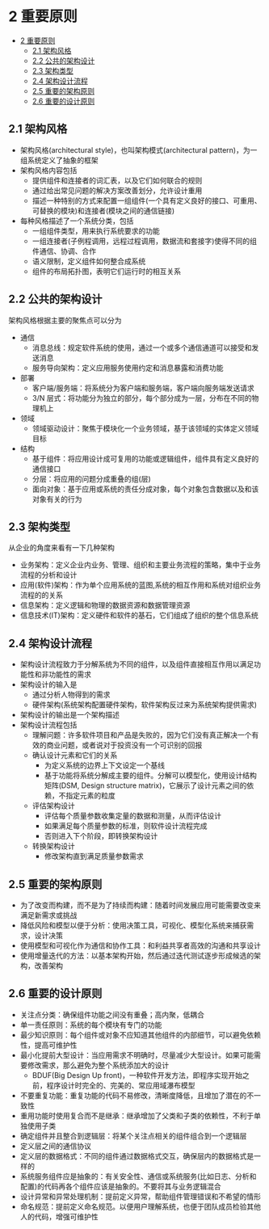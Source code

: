 # 2 重要原则

- [2 重要原则](#2-%E9%87%8D%E8%A6%81%E5%8E%9F%E5%88%99)
  - [2.1 架构风格](#21-%E6%9E%B6%E6%9E%84%E9%A3%8E%E6%A0%BC)
  - [2.2 公共的架构设计](#22-%E5%85%AC%E5%85%B1%E7%9A%84%E6%9E%B6%E6%9E%84%E8%AE%BE%E8%AE%A1)
  - [2.3 架构类型](#23-%E6%9E%B6%E6%9E%84%E7%B1%BB%E5%9E%8B)
  - [2.4 架构设计流程](#24-%E6%9E%B6%E6%9E%84%E8%AE%BE%E8%AE%A1%E6%B5%81%E7%A8%8B)
  - [2.5 重要的架构原则](#25-%E9%87%8D%E8%A6%81%E7%9A%84%E6%9E%B6%E6%9E%84%E5%8E%9F%E5%88%99)
  - [2.6 重要的设计原则](#26-%E9%87%8D%E8%A6%81%E7%9A%84%E8%AE%BE%E8%AE%A1%E5%8E%9F%E5%88%99)

## 2.1 架构风格

- 架构风格(architectural style)，也叫架构模式(architectural pattern)，为一组系统定义了抽象的框架
- 架构风格内容包括
  - 提供组件和连接者的词汇表，以及它们如何联合的规则
  - 通过给出常见问题的解决方案改善划分，允许设计重用
  - 描述一种特别的方式来配置一组组件(一个具有定义良好的接口、可重用、可替换的模块)和连接者(模块之间的通信链接)
- 每种风格描述了一个系统分类，包括
  - 一组组件类型，用来执行系统要求的功能
  - 一组连接者(子例程调用，远程过程调用，数据流和套接字)使得不同的组件通信、协调、合作
  - 语义限制，定义组件如何整合成系统
  - 组件的布局拓扑图，表明它们运行时的相互关系

## 2.2 公共的架构设计

架构风格根据主要的聚焦点可以分为

- 通信
  - 消息总线：规定软件系统的使用，通过一个或多个通信通道可以接受和发送消息
  - 服务导向架构：定义应用服务使用约定和消息暴露和消费功能
- 部署
  - 客户端/服务端：将系统分为客户端和服务端，客户端向服务端发送请求
  - 3/N 层式：将功能分为独立的部分，每个部分成为一层，分布在不同的物理机上
- 领域
  - 领域驱动设计：聚焦于模块化一个业务领域，基于该领域的实体定义领域目标
- 结构
  - 基于组件：将应用设计成可复用的功能或逻辑组件，组件具有定义良好的通信接口
  - 分层：将应用的问题分成重叠的组(层)
  - 面向对象：基于应用或系统的责任分成对象，每个对象包含数据以及和该对象有关的行为

## 2.3 架构类型

从企业的角度来看有一下几种架构

- 业务架构：定义企业内业务、管理、组织和主要业务流程的策略，集中于业务流程的分析和设计
- 应用(软件)架构：作为单个应用系统的蓝图,系统的相互作用和系统对组织业务流程的的关系
- 信息架构：定义逻辑和物理的数据资源和数据管理资源
- 信息技术(IT)架构：定义硬件和软件的基石，它们组成了组织的整个信息系统

## 2.4 架构设计流程

- 架构设计流程致力于分解系统为不同的组件，以及组件直接相互作用以满足功能性和非功能性的需求
- 架构设计的输入是
  - 通过分析人物得到的需求
  - 硬件架构(系统架构配置硬件架构，软件架构反过来为系统架构提供需求)
- 架构设计的输出是一个架构描述
- 架构设计流程包括
  - 理解问题：许多软件项目和产品是失败的，因为它们没有真正解决一个有效的商业问题，或者说对于投资没有一个可识别的回报
  - 确认设计元素和它们的关系
    - 为定义系统的边界上下文设定一个基线
    - 基于功能将系统分解成主要的组件。分解可以模型化，使用设计结构矩阵(DSM, Design structure matrix)，它展示了设计元素之间的依赖，不指定元素的粒度
  - 评估架构设计
    - 评估每个质量参数收集定量的数据和测量，从而评估设计
    - 如果满足每个质量参数的标准，则软件设计流程完成
    - 否则进入下个阶段，即转换架构设计
  - 转换架构设计
    - 修改架构直到满足质量参数需求

## 2.5 重要的架构原则

- 为了改变而构建，而不是为了持续而构建：随着时间发展应用可能需要改变来满足新需求或挑战
- 降低风险和模型以便于分析：使用决策工具，可视化、模型化系统来捕获需求，设计决策
- 使用模型和可视化作为通信和协作工具：和利益共享者高效的沟通和共享设计
- 使用增量迭代的方法：以基本架构开始，然后通过迭代测试逐步形成候选的架构，改善架构

## 2.6 重要的设计原则

- 关注点分类：确保组件功能之间没有重叠；高内聚，低耦合
- 单一责任原则：系统的每个模块有专门的功能
- 最少知识原则：每个组件或对象不应知道其他组件的内部细节，可以避免依赖性，提高可维护性
- 最小化提前大型设计：当应用需求不明确时，尽量减少大型设计。如果可能需要修改需求，那么避免为整个系统添加大的设计
  - BDUF(Big Design Up front)，一种软件开发方法，即程序实现开始之前，程序设计时完全的、完美的、常应用域瀑布模型
- 不要重复功能：重复功能的代码不易修改，清晰度降低，且增加了潜在的不一致性
- 重用功能时使用复合而不是继承：继承增加了父类和子类的依赖性，不利于单独使用子类
- 确定组件并且整合到逻辑层：将某个关注点相关的组件组合到一个逻辑层
- 定义层之间的通信协议
- 定义层的数据格式：不同的组件通过数据格式交互，确保层内的数据格式是一样的
- 系统服务组件应是抽象的：有关安全性、通信或系统服务(比如日志、分析和配置)的代码再各个组件应该是抽象的。不要将其与业务逻辑混合
- 设计异常和异常处理机制：提前定义异常，帮助组件管理错误和不希望的情形
- 命名规范：提前定义命名规范。以便用户理解系统，也便于团队成员检验其他人的代码，增强可维护性